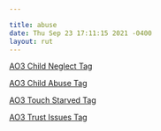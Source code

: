 ```yaml
---

title: abuse
date: Thu Sep 23 17:11:15 2021 -0400
layout: rut
---
```


[AO3 Child Neglect Tag](
https://archiveofourown.org/works?commit=Sort+and+Filter&work_search%5Bsort_column%5D=revised_at&include_work_search%5Bfandom_ids%5D%5B%5D=136512&include_work_search%5Bcharacter_ids%5D%5B%5D=1803&work_search%5Bother_tag_names%5D=&exclude_work_search%5Bcategory_ids%5D%5B%5D=23&exclude_work_search%5Bfandom_ids%5D%5B%5D=226657&exclude_work_search%5Bfandom_ids%5D%5B%5D=245368&exclude_work_search%5Bfandom_ids%5D%5B%5D=8114503&exclude_work_search%5Bfandom_ids%5D%5B%5D=11055523&exclude_work_search%5Brelationship_ids%5D%5B%5D=203475&work_search%5Bexcluded_tag_names%5D=Slash%2CPre-Slash%2CMale+Slash%2CTrans+Male+Character%2CTrans+Character%2CTrans%2CLGBTQ+Themes%2CFutanari%2CPregnant+Harry%2CPodfic%2CHarry+Potter%2FTom+Riddle%2CHarry+Potter%2FTom+Riddle+%7C+Voldemort%2CHarry+Potter%2FVoldemort%2CSane+Voldemort+%28Harry+Potter%29%2CSane+Tom+Riddle%2CGinny+Weasley+Bashing%2CFemale+Harry+Potter%2CAlpha%2FBeta%2FOmega+Dynamics%2CGood+Tom+Riddle%2CGood+Severus+Snape%2CGood+Dudley+Dursley%2CGood+Draco+Malfoy%2CGood+Lucius+Malfoy%2CGood+Vernon+Dursley%2CGood+Dursley+Family+%28Harry+Potter%29%2CGood+Voldemort+%28Harry+Potter%29%2CHermione+Granger%2FDraco+Malfoy%2CScorpius+Malfoy%2FLily+Luna+Potter%2CDraco+Malfoy%2FLily+Luna+Potter%2CAlbus+Severus+Potter%2CScorpius+Malfoy%2FAlbus+Severus+Potter%2CHarry+Potter+Has+a+Twin%2CHarry+Potter+Has+a+Sibling%2CMpreg%2CImplied+Mpreg%2CPost+Mpreg%2CSeveritus+%7C+Severus+Snape+is+Harry+Potter%27s+Parent&work_search%5Bcrossover%5D=&work_search%5Bcomplete%5D=&work_search%5Bwords_from%5D=&work_search%5Bwords_to%5D=&work_search%5Bdate_from%5D=&work_search%5Bdate_to%5D=&work_search%5Bquery%5D=&work_search%5Blanguage_id%5D=en&tag_id=Child+Neglect
)

[AO3 Child Abuse Tag](
https://archiveofourown.org/works?utf8=%E2%9C%93&commit=Sort+and+Filter&work_search%5Bsort_column%5D=revised_at&include_work_search%5Bfandom_ids%5D%5B%5D=136512&include_work_search%5Bcharacter_ids%5D%5B%5D=1803&work_search%5Bother_tag_names%5D=&exclude_work_search%5Bcategory_ids%5D%5B%5D=23&exclude_work_search%5Bfandom_ids%5D%5B%5D=27&exclude_work_search%5Bfandom_ids%5D%5B%5D=115613&exclude_work_search%5Bfandom_ids%5D%5B%5D=226657&exclude_work_search%5Bfandom_ids%5D%5B%5D=244259&exclude_work_search%5Bfandom_ids%5D%5B%5D=245368&exclude_work_search%5Bfandom_ids%5D%5B%5D=3828398&exclude_work_search%5Bfandom_ids%5D%5B%5D=11055523&exclude_work_search%5Bfandom_ids%5D%5B%5D=13220272&exclude_work_search%5Brelationship_ids%5D%5B%5D=10760&work_search%5Bexcluded_tag_names%5D=Sane+Tom+Riddle%2CSane+Voldemort+%28Harry+Potter%29%2CGood+Tom+Riddle%2CGood+Voldemort+%28Harry+Potter%29%2CTrans+Male+Character%2CTrans+Character%2CTrans%2CSlash%2CPre-Slash%2CMale+Slash%2CFutanari%2CFemale+Harry+Potter%2CLGBTQ+Themes%2CGinny+Weasley+Bashing%2CGood+Draco+Malfoy%2CGood+Lucius+Malfoy%2CGood+Malfoy+Family+%28Harry+Potter%29%2CSeveritus+%7C+Severus+Snape+is+Harry+Potter%27s+Parent%2CHermione+Granger%2FRemus+Lupin%2CSirius+Black%2FHermione+Granger%2CHermione+Granger%2FJames+Potter%2CHermione+Granger%2FSeverus+Snape%2CJames+Potter%2FSeverus+Snape%2CAlbus+Severus+Potter%2CLily+Evans+Potter%2FSeverus+Snape%2CHermione+Granger%2FDraco+Malfoy%2CDraco+Malfoy%2FHarry+Potter%2CHermione+Granger%2FBellatrix+Black+Lestrange%2CBellatrix+Black+Lestrange%2FHarry+Potter%2CHarry+Potter%2FNymphadora+Tonks%2CFleur+Delacour%2FHarry+Potter%2CFleur+Delacour%2FHermione+Granger%2CPercy+Jackson+and+the+Olympians+%26+Related+Fandoms+-+All+Media+Types%2CLucifer+%28TV%29%2CHarry+Potter%2FTom+Riddle%2CHarry+Potter%2FTom+Riddle+%7C+Voldemort%2CHarry+Potter%2FVoldemort%2CHarry+Potter%2FGeorge+Weasley%2CHarry+Potter%2FFred+Weasley%2FGeorge+Weasley%2CHarry+Potter%2FFred+Weasley%2CHarry+Potter%2FBill+Weasley%2CHarry+Potter%2FCharlie+Weasley%2CPodfic&work_search%5Bcrossover%5D=&work_search%5Bcomplete%5D=&work_search%5Bwords_from%5D=&work_search%5Bwords_to%5D=&work_search%5Bdate_from%5D=&work_search%5Bdate_to%5D=&work_search%5Bquery%5D=&work_search%5Blanguage_id%5D=en&tag_id=Implied*s*Referenced+Child+Abuse
)

[AO3 Touch Starved Tag](
https://archiveofourown.org/works?utf8=%E2%9C%93&commit=Sort+and+Filter&work_search%5Bsort_column%5D=revised_at&include_work_search%5Bfandom_ids%5D%5B%5D=136512&include_work_search%5Bcharacter_ids%5D%5B%5D=1803&work_search%5Bother_tag_names%5D=&exclude_work_search%5Bcategory_ids%5D%5B%5D=23&exclude_work_search%5Brelationship_ids%5D%5B%5D=99&exclude_work_search%5Brelationship_ids%5D%5B%5D=9510&exclude_work_search%5Brelationship_ids%5D%5B%5D=10760&exclude_work_search%5Brelationship_ids%5D%5B%5D=1739386&work_search%5Bexcluded_tag_names%5D=Female+Harry+Potter%2CSlash%2CPre-Slash%2CMale+Slash%2CGen+or+Pre-Slash%2CTrans+Male+Character%2CTrans+Character%2CTrans%2CLGBTQ+Themes%2CLGBTQ+Character%2CFutanari%2CGood+Voldemort+%28Harry+Potter%29%2CGood+Tom+Riddle%2CGood+Lucius+Malfoy%2CGood+Dursley+Family+%28Harry+Potter%29%2CGood+Draco+Malfoy%2CGood+Slytherins%2CGood+Severus+Snape%2CSeveritus+%7C+Severus+Snape+is+Harry+Potter%27s+Parent%2CNice+Severus+Snape%2CGinny+Weasley+Bashing%2CHermione+Granger%2FRemus+Lupin%2CSirius+Black%2FHermione+Granger%2CHermione+Granger%2FBellatrix+Black+Lestrange%2CBellatrix+Black+Lestrange%2FHarry+Potter%2CHermione+Granger%2FLucius+Malfoy%2CHermione+Granger%2FSeverus+Snape%2CHermione+Granger%2FHarry+Potter%2FRon+Weasley%2CHarry+Potter%2FCharlie+Weasley%2CLGBTQ+Ally+James+Potter%2CCannibalism%2CCannibalistic+Thoughts%2CMagical+Dudley+Dursley&work_search%5Bcrossover%5D=&work_search%5Bcomplete%5D=&work_search%5Bwords_from%5D=&work_search%5Bwords_to%5D=&work_search%5Bdate_from%5D=&work_search%5Bdate_to%5D=&work_search%5Bquery%5D=&work_search%5Blanguage_id%5D=&tag_id=Touch-Starved
)

[AO3 Trust Issues Tag](
https://archiveofourown.org/works?commit=Sort+and+Filter&work_search%5Bsort_column%5D=revised_at&include_work_search%5Bfandom_ids%5D%5B%5D=136512&include_work_search%5Bcharacter_ids%5D%5B%5D=1803&work_search%5Bother_tag_names%5D=&exclude_work_search%5Bcategory_ids%5D%5B%5D=23&exclude_work_search%5Bfandom_ids%5D%5B%5D=21944&exclude_work_search%5Bfandom_ids%5D%5B%5D=115613&exclude_work_search%5Bfandom_ids%5D%5B%5D=205859&exclude_work_search%5Bfandom_ids%5D%5B%5D=244259&exclude_work_search%5Bfandom_ids%5D%5B%5D=245368&exclude_work_search%5Bfandom_ids%5D%5B%5D=414093&exclude_work_search%5Bfandom_ids%5D%5B%5D=658827&exclude_work_search%5Bfandom_ids%5D%5B%5D=11055523&exclude_work_search%5Brelationship_ids%5D%5B%5D=12343&exclude_work_search%5Brelationship_ids%5D%5B%5D=36399&work_search%5Bexcluded_tag_names%5D=James+Potter+Bashing%2CGinny+Weasley+Bashing%2CSlash%2CPre-Slash%2CMale+Slash%2CGen+or+Pre-Slash%2CFutanari%2CIncest%2CSibling+Incest%2CLGBTQ+Themes%2CLGBTQ+Character%2CLGBTQ+Character+of+Color%2CCommunity%3A+lgbtfest%2CFemale+Harry+Potter%2CTrans+Female+Harry+Potter%2CDraco+Malfoy%2FHarry+Potter%2CHarry+Potter%2FTom+Riddle%2CHarry+Potter%2FTom+Riddle+%7C+Voldemort%2CHarry+Potter%2FVoldemort%2CSane+Voldemort+%28Harry+Potter%29%2CSane+Tom+Riddle%2CGood+Voldemort+%28Harry+Potter%29%2CGood+Tom+Riddle%2CGood+Dursley+Family+%28Harry+Potter%29%2CGood+Malfoy+Family+%28Harry+Potter%29%2CGood+Vernon+Dursley%2CNice+Vernon+Dursley%2CNice+Severus+Snape%2CSeveritus+%7C+Severus+Snape+is+Harry+Potter%27s+Parent%2CMentor+Severus+Snape%2CGood+Lucius+Malfoy%2CSomewhat+Good+Voldemort+%28Harry+Potter%29%2CHermione+Granger%2FBellatrix+Black+Lestrange%2CBellatrix+Black+Lestrange%2FHarry+Potter%2CHermione+Granger%2FDraco+Malfoy%2CDraco+Malfoy%2FGinny+Weasley%2CDraco+Malfoy+Smut%2CTeacher-Student+Relationship%2CGang+Rape%2CGangbang%2CAlbus+Severus+Potter%2CScorpius+Malfoy%2FAlbus+Severus+Potter%2CScorpius+Malfoy+%26+Albus+Severus+Potter%2CDraco+Malfoy%2FAlbus+Severus+Potter%2CBisexual+Albus+Severus+Potter%2CAlpha%2FBeta%2FOmega+Dynamics%2CPodfic+%26+Podficced+Works%2CPodfic%2CTom+Riddle+is+Not+Voldemort%2CYou%2CReader%2CDraco+Malfoy%2FReader%2CHermione+Granger%2FTom+Riddle%2CHermione+Granger%2FTom+Riddle+%7C+Voldemort%2CHermione+Granger%2FVoldemort%2CHermione+Granger%2FSeverus+Snape%2CSirius+Black%2FHermione+Granger%2CHermione+Granger%2FRemus+Lupin%2CFleur+Delacour%2FHermione+Granger%2CFleur+Delacour%2FHarry+Potter%2CHarry+Potter%2FNymphadora+Tonks%2CHermione+Granger%2FLucius+Malfoy%2CFred+Weasley%2FReader%2CGeorge+Weasley%2FReader%2CHermione+Granger%2FReader%2CHarry+Potter%2FReader%2CTeacher%2FStudent+Roleplay%2CSeverus+Snape+Has+a+Heart%2CHarry+Potter+Has+a+Sibling%2CHarry+Potter+Has+a+Twin&work_search%5Bcrossover%5D=&work_search%5Bcomplete%5D=&work_search%5Bwords_from%5D=&work_search%5Bwords_to%5D=&work_search%5Bdate_from%5D=&work_search%5Bdate_to%5D=&work_search%5Bquery%5D=&work_search%5Blanguage_id%5D=en&tag_id=Trust+Issues
)
